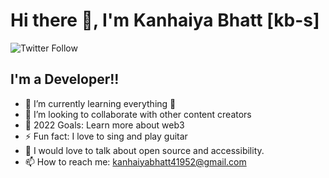 # Hi there 👋, I'm Kanhaiya Bhatt [kb-s]
![Twitter Follow](https://img.shields.io/twitter/follow/kbhattst?style=social)

## I'm a Developer!!


- 🌱 I’m currently learning everything 🤣
- 👯 I’m looking to collaborate with other content creators
- 🥅 2022 Goals: Learn more about web3
- ⚡ Fun fact: I love to sing and play guitar
- 💬 I would love to talk about open source and accessibility.
- 📫 How to reach me: kanhaiyabhatt41952@gmail.com







 
